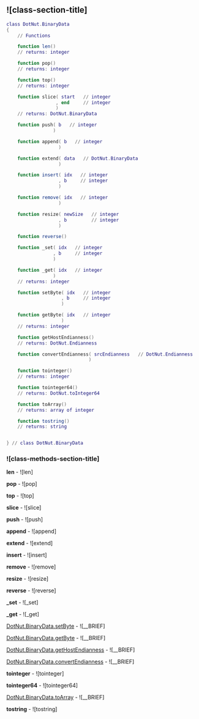## ![class-section-title]


```lua
class DotNut.BinaryData
{
    // Functions

    function len()
    // returns: integer

    function pop()
    // returns: integer

    function top()
    // returns: integer

    function slice( start   // integer
                  , end     // integer
                  )
    // returns: DotNut.BinaryData

    function push( b   // integer
                 )

    function append( b   // integer
                   )

    function extend( data   // DotNut.BinaryData
                   )

    function insert( idx   // integer
                   , b     // integer
                   )

    function remove( idx   // integer
                   )

    function resize( newSize   // integer
                   , b         // integer
                   )

    function reverse()

    function _set( idx   // integer
                 , b     // integer
                 )

    function _get( idx   // integer
                 )
    // returns: integer

    function setByte( idx   // integer
                    , b     // integer
                    )

    function getByte( idx   // integer
                    )
    // returns: integer

    function getHostEndianness()
    // returns: DotNut.Endianness

    function convertEndianness( srcEndianness   // DotNut.Endianness
                              )

    function tointeger()
    // returns: integer

    function tointeger64()
    // returns: DotNut.toInteger64

    function toArray()
    // returns: array of integer

    function tostring()
    // returns: string


} // class DotNut.BinaryData
```



### ![class-methods-section-title]


**len** - ![len]


**pop** - ![pop]


**top** - ![top]


**slice** - ![slice]


**push** - ![push]


**append** - ![append]


**extend** - ![extend]


**insert** - ![insert]


**remove** - ![remove]


**resize** - ![resize]


**reverse** - ![reverse]


**_set** - ![_set]


**_get** - ![_get]


[DotNut.BinaryData.setByte](../DotNut/BinaryData/setByte.md) - ![__BRIEF]


[DotNut.BinaryData.getByte](../DotNut/BinaryData/getByte.md) - ![__BRIEF]


[DotNut.BinaryData.getHostEndianness](../DotNut/BinaryData/getHostEndianness.md) - ![__BRIEF]


[DotNut.BinaryData.convertEndianness](../DotNut/BinaryData/convertEndianness.md) - ![__BRIEF]


**tointeger** - ![tointeger]


**tointeger64** - ![tointeger64]


[DotNut.BinaryData.toArray](../DotNut/BinaryData/toArray.md) - ![__BRIEF]


**tostring** - ![tostring]


